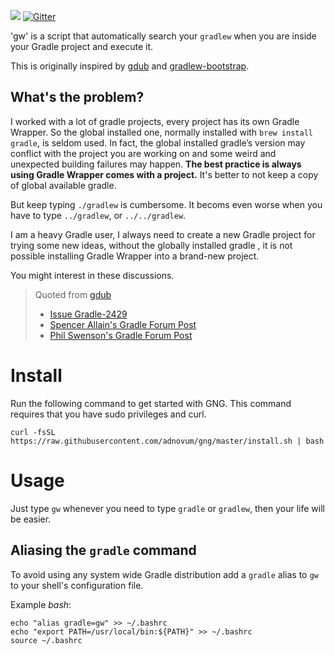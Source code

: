 ![](https://github.com/dantesun/gng/workflows/Validate%20Gradle%20Wrapper/badge.svg) [![Gitter](https://badges.gitter.im/gdubw/community.svg)](https://gitter.im/gdubw/community?utm_source=badge&utm_medium=badge&utm_campaign=pr-badge)

'gw' is a script that automatically search your `gradlew` when you are inside your Gradle project and execute it.

This is originally inspired by [gdub](https://www.gdub.rocks/)
and [gradlew-bootstrap](https://github.com/viphe/gradlew-bootstrap).

## What's the problem?

I worked with a lot of gradle projects, every project has its own Gradle Wrapper. So the global installed one, normally
installed with `brew install gradle`, is seldom used. In fact, the global installed gradle’s version may conflict with
the project you are working on and some weird and unexpected building failures may happen. **The best practice is always
using Gradle Wrapper comes with a project.** It's better to not keep a copy of global available gradle.

But keep typing `./gradlew` is cumbersome. It becoms even worse when you have to type `../gradlew`, or `../../gradlew`.

I am a heavy Gradle user, I always need to create a new Gradle project for trying some new ideas, without the globally
installed gradle , it is not possible installing Gradle Wrapper into a brand-new project.

You might interest in these discussions.
>
> Quoted from [gdub](https://gdub.rocks)
>
> - [Issue Gradle-2429](http://issues.gradle.org/browse/Gradle-2429)
> - [Spencer Allain's Gradle Forum Post](http://gsfn.us/t/33g0l)
> - [Phil Swenson's Gradle Forum Post](http://gsfn.us/t/39h67)
>

# Install

Run the following command to get started with GNG. This command requires that you have sudo privileges and curl.

```shell
curl -fsSL https://raw.githubusercontent.com/adnovum/gng/master/install.sh | bash
```

# Usage

Just type `gw` whenever you need to type `gradle` or `gradlew`, then your life will be easier.


## Aliasing the `gradle` command

To avoid using any system wide Gradle distribution add a `gradle` alias to `gw` to your shell's configuration file.

Example *bash*:

```text
echo "alias gradle=gw" >> ~/.bashrc
echo "export PATH=/usr/local/bin:${PATH}" >> ~/.bashrc
source ~/.bashrc
```